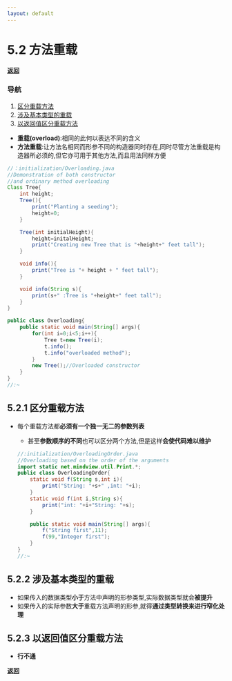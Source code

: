 ```yaml
---
layout: default
---
```


# 5.2 方法重载
[**返回**](../menu.md)

### 导航  
1. [区分重载方法](#521-区分重载方法)  
2. [涉及基本类型的重载](#522-涉及基本类型的重载)  
3. [以返回值区分重载方法](#523-以返回值区分重载方法)

- **重载(overload)**:相同的此何以表达不同的含义  
- **方法重载**:让方法名相同而形参不同的构造器同时存在,同时尽管方法重载是构造器所必须的,但它亦可用于其他方法,而且用法同样方便  

```java
//：initialization/Overloading.java
//Demonstration of both constructor
//and ordinary method overloading
Class Tree{
    int height;
    Tree(){
        print("Planting a seeding");
        height=0;
    }

    Tree(int initialHeight){
        height=initalHeight;
        print("Creating new Tree that is "+height+" feet tall");
    }

    void info(){
        print("Tree is "+ height + " feet tall");
    }

    void info(String s){
        print(s+" :Tree is "+height+" feet tall");
    }
}

public class Overloading{
    public static void main(String[] args){
        for(int i=0;i<5;i++){
            Tree t=new Tree(i);
            t.info();
            t.info("overloaded method");
        }
        new Tree();//Overloaded constructor
    }
}
//:~
```

## 5.2.1 区分重载方法  
- 每个重载方法都**必须有一个独一无二的参数列表**  
    - 甚至**参数顺序的不同**也可以区分两个方法,但是这样**会使代码难以维护**  

    ```java
    //:initialization/OverloadingOrder.java
    //Overloading based on the order of the arguments
    import static net.mindview.util.Print.*;
    public class OverloadingOrder{
        static void f(String s,int i){
            print("String: "+s+" ,int: "+i);
        }
        static void f(int i,String s){
            print("int: "+i+"String: "+s);
        }

        public static void main(String[] args){
            f("String first",11);
            f(99,"Integer first");
        }
    }
    //:~
    ```

## 5.2.2 涉及基本类型的重载  
- 如果传入的数据类型**小于**方法中声明的形参类型,实际数据类型就会**被提升**  
- 如果传入的实际参数**大于**重载方法声明的形参,就得**通过类型转换来进行窄化处理**  

## 5.2.3 以返回值区分重载方法  
- **行不通**  

[**返回**](../menu.md)